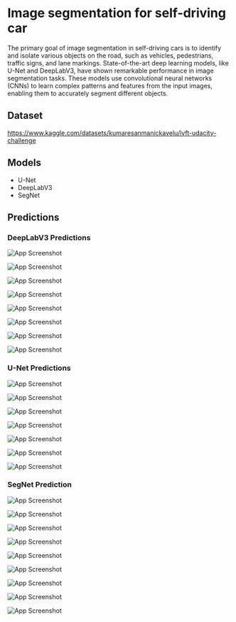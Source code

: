 
# Image segmentation for self-driving car

The primary goal of image segmentation in self-driving cars is to identify and isolate various objects on the road, such as vehicles, pedestrians, traffic signs, and lane markings. State-of-the-art deep learning models, like U-Net and DeepLabV3, have shown remarkable performance in image segmentation tasks. These models use convolutional neural networks (CNNs) to learn complex patterns and features from the input images, enabling them to accurately segment different objects.

## Dataset
https://www.kaggle.com/datasets/kumaresanmanickavelu/lyft-udacity-challenge

## Models
* U-Net
* DeepLabV3
* SegNet

## Predictions

### DeepLabV3 Predictions
![App Screenshot](https://github.com/MorningStarTM/image-segmentation-for-self-driving-car/blob/main/images/d1.PNG?raw=true)

![App Screenshot](https://github.com/MorningStarTM/image-segmentation-for-self-driving-car/blob/main/images/d1.PNG?raw=true)

![App Screenshot](https://github.com/MorningStarTM/image-segmentation-for-self-driving-car/blob/main/images/d2.PNG?raw=true)

![App Screenshot](https://github.com/MorningStarTM/image-segmentation-for-self-driving-car/blob/main/images/d3.PNG?raw=true)

![App Screenshot](https://github.com/MorningStarTM/image-segmentation-for-self-driving-car/blob/main/images/d4.PNG?raw=true)

![App Screenshot](https://github.com/MorningStarTM/image-segmentation-for-self-driving-car/blob/main/images/d4.PNG?raw=true)

![App Screenshot](https://github.com/MorningStarTM/image-segmentation-for-self-driving-car/blob/main/images/d6.PNG?raw=true)

![App Screenshot](https://github.com/MorningStarTM/image-segmentation-for-self-driving-car/blob/main/images/d7.PNG?raw=true)


### U-Net Predictions
![App Screenshot](https://github.com/MorningStarTM/image-segmentation-for-self-driving-car/blob/main/images/s2.PNG?raw=true)

![App Screenshot](https://github.com/MorningStarTM/image-segmentation-for-self-driving-car/blob/main/images/s10.PNG?raw=true)

![App Screenshot](https://github.com/MorningStarTM/image-segmentation-for-self-driving-car/blob/main/images/s1.PNG?raw=true)

![App Screenshot](https://github.com/MorningStarTM/image-segmentation-for-self-driving-car/blob/main/images/s11.PNG?raw=true)

![App Screenshot](https://github.com/MorningStarTM/image-segmentation-for-self-driving-car/blob/main/images/s9.PNG?raw=true)

![App Screenshot](https://github.com/MorningStarTM/image-segmentation-for-self-driving-car/blob/main/images/s8.PNG?raw=true)

![App Screenshot](https://github.com/MorningStarTM/image-segmentation-for-self-driving-car/blob/main/images/s7.PNG?raw=true)


### SegNet Prediction
![App Screenshot](https://github.com/MorningStarTM/image-segmentation-for-self-driving-car/blob/main/images/sg1.PNG?raw=true) 

![App Screenshot](https://github.com/MorningStarTM/image-segmentation-for-self-driving-car/blob/main/images/sg2.PNG?raw=true)

![App Screenshot](https://github.com/MorningStarTM/image-segmentation-for-self-driving-car/blob/main/images/sg3.PNG?raw=true)

![App Screenshot](https://github.com/MorningStarTM/image-segmentation-for-self-driving-car/blob/main/images/sg4.PNG?raw=true)

![App Screenshot](https://github.com/MorningStarTM/image-segmentation-for-self-driving-car/blob/main/images/sg5.PNG?raw=true)

![App Screenshot](https://github.com/MorningStarTM/image-segmentation-for-self-driving-car/blob/main/images/sg6.PNG?raw=true)

![App Screenshot](https://github.com/MorningStarTM/image-segmentation-for-self-driving-car/blob/main/images/sg7.PNG?raw=true)

![App Screenshot](https://github.com/MorningStarTM/image-segmentation-for-self-driving-car/blob/main/images/sg8.PNG?raw=true)

![App Screenshot](https://github.com/MorningStarTM/image-segmentation-for-self-driving-car/blob/main/images/sg9.PNG?raw=true)
